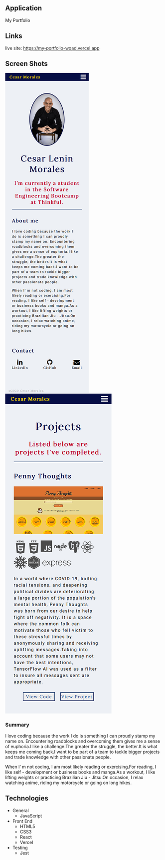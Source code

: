 ## Application
My Portfolio


## Links
live site: https://my-portfolio-woad.vercel.app

## Screen Shots
![About](public/images/about.png)<br />
![Projects](public/images/projects.png)<br />

### Summary
 I love coding because the work I do is something I can proudly stamp my name on. Encountering roadblocks and overcoming them gives me a sense of euphoria.I like a challenge.The greater the struggle, the better.It is what keeps me coming back.I want to be part of a team to tackle bigger projects and trade knowledge with other passionate people.

When I’ m not coding, I am most likely reading or exercising.For reading, I like self - development or business books and manga.As a workout, I like lifting weights or practicing Brazilian Jiu - Jitsu.On occasion, I relax watching anime, riding my motorcycle or going on long hikes. 

## Technologies
- General
  * JavaScript
- Front End
  * HTML5
  * CSS3
  * React
  * Vercel
- Testing
  * Jest